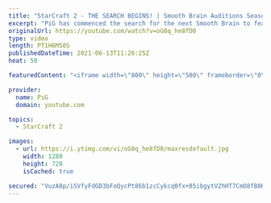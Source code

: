 ```yaml
---
title: "StarCraft 2 - THE SEARCH BEGINS! | Smooth Brain Auditions Season 1"
excerpt: "PiG has commenced the search for the next Smooth Brain to feature on youtube. Will we unearth the next Florencio, Boom, PrintF etc? Or are these brains wrinkly AF?  🔥 Are you the next SMOOTH BRAIN? Send your replay to RateMyStarcraft@gmail.com to audition. Add title (\"Smooth Brain Audition\") and to"
originalUrl: https://youtube.com/watch?v=oG8q_he8fD0
type: video
length: PT1H6M50S
publishedDateTime: 2021-06-13T11:26:25Z
heat: 50

featuredContent: "<iframe width=\"800\" height=\"500\" frameborder=\"0\" src=\"https://www.youtube.com/embed/oG8q_he8fD0\" allow=\"accelerometer; autoplay; encrypted-media; gyroscope; picture-in-picture\" allowfullscreen></iframe>"

provider:
  name: PiG
  domain: youtube.com

topics:
  - StarCraft 2

images:
  - url: https://i.ytimg.com/vi/oG8q_he8fD0/maxresdefault.jpg
    width: 1280
    height: 720
    isCached: true

secured: "VuzA8p/iSVfyFdGD3bFoQycPt86b1zcCykcq0fx+85ibgytV2hHT7CmO8fB8K851cUbYtb9EFRt5AU4KiHdsIVJGlQl506vs+i6f6ORRgKcR0V/pK829dbysoHFqdsG6XlML07/JrDrTeTN18BCAKRBGsh9dEDslsJZ4euurJTR00htJ4fCqZ/UNZJlm9MIU38938DnMC4YTjIsOEQzDzW2/9OVitd24iEFMX67MF9zhxdva8YewyaOK/jB40qxo284WrDcXB6YFeQfyC4jGCJAGCUUtYvzUWy8JX3hja4su971I4QvRD1BCjLnyqhlDIY9mN+c1ODuxnAFji62+elQ92IhrPryUHugBsuf4+/a3EfhRG5F4o8/EXS1fiI//XSH1szWX6O4RsyElM/5iRV9xVgc4mbmtcfs2AezbBXA=;g77/TjoRVE1lJfdMA+M3Zg=="
---
```



